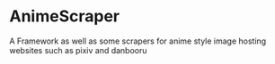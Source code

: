 # AnimeScraper
A Framework as well as some scrapers for anime style image hosting websites such as pixiv and danbooru
